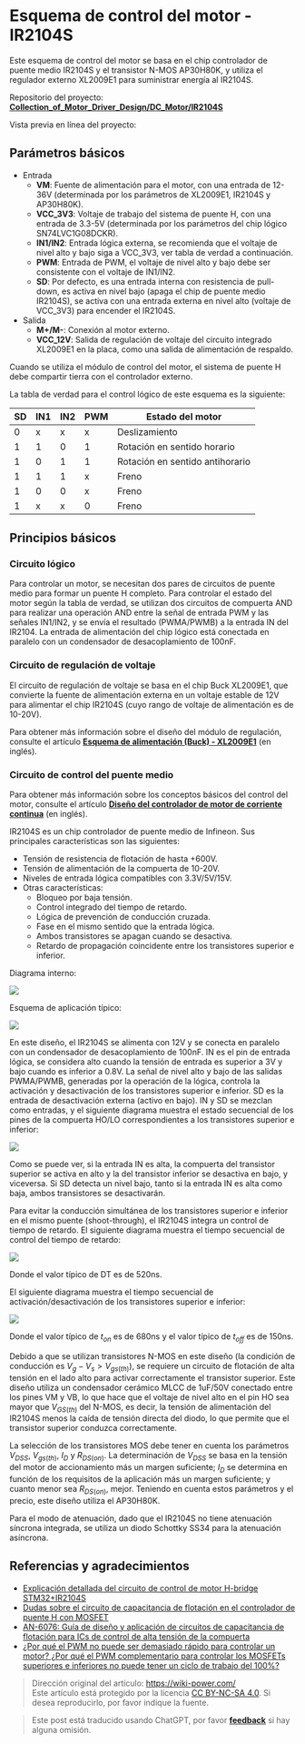 # Esquema de control del motor - IR2104S

Este esquema de control del motor se basa en el chip controlador de puente medio IR2104S y el transistor N-MOS AP30H80K, y utiliza el regulador externo XL2009E1 para suministrar energía al IR2104S.

Repositorio del proyecto: [**Collection_of_Motor_Driver_Design/DC_Motor/IR2104S**](https://github.com/linyuxuanlin/Collection_of_Motor_Driver_Design/tree/main/DC_Motor/IR2104S)

Vista previa en línea del proyecto:

<div class="altium-iframe-viewer">
  <div
    class="altium-ecad-viewer"
    data-project-src="https://github.com/linyuxuanlin/Collection_of_Motor_Driver_Design/raw/main/DC_Motor/IR2104S/IR2104S.zip"
  ></div>
</div>

## Parámetros básicos

- Entrada
  - **VM**: Fuente de alimentación para el motor, con una entrada de 12-36V (determinada por los parámetros de XL2009E1, IR2104S y AP30H80K).
  - **VCC_3V3**: Voltaje de trabajo del sistema de puente H, con una entrada de 3.3-5V (determinada por los parámetros del chip lógico SN74LVC1G08DCKR).
  - **IN1/IN2**: Entrada lógica externa, se recomienda que el voltaje de nivel alto y bajo siga a VCC_3V3, ver tabla de verdad a continuación.
  - **PWM**: Entrada de PWM, el voltaje de nivel alto y bajo debe ser consistente con el voltaje de IN1/IN2.
  - **SD**: Por defecto, es una entrada interna con resistencia de pull-down, es activa en nivel bajo (apaga el chip de puente medio IR2104S), se activa con una entrada externa en nivel alto (voltaje de VCC_3V3) para encender el IR2104S.
- Salida
  - **M+/M-**: Conexión al motor externo.
  - **VCC_12V**: Salida de regulación de voltaje del circuito integrado XL2009E1 en la placa, como una salida de alimentación de respaldo.

Cuando se utiliza el módulo de control del motor, el sistema de puente H debe compartir tierra con el controlador externo.

La tabla de verdad para el control lógico de este esquema es la siguiente:

| SD  | IN1 | IN2 | PWM | Estado del motor                |
| --- | --- | --- | --- | ------------------------------- |
| 0   | x   | x   | x   | Deslizamiento                   |
| 1   | 1   | 0   | 1   | Rotación en sentido horario     |
| 1   | 0   | 1   | 1   | Rotación en sentido antihorario |
| 1   | 1   | 1   | x   | Freno                           |
| 1   | 0   | 0   | x   | Freno                           |
| 1   | x   | x   | 0   | Freno                           |

## Principios básicos

### Circuito lógico

Para controlar un motor, se necesitan dos pares de circuitos de puente medio para formar un puente H completo. Para controlar el estado del motor según la tabla de verdad, se utilizan dos circuitos de compuerta AND para realizar una operación AND entre la señal de entrada PWM y las señales IN1/IN2, y se envía el resultado (PWMA/PWMB) a la entrada IN del IR2104. La entrada de alimentación del chip lógico está conectada en paralelo con un condensador de desacoplamiento de 100nF.

### Circuito de regulación de voltaje

El circuito de regulación de voltaje se basa en el chip Buck XL2009E1, que convierte la fuente de alimentación externa en un voltaje estable de 12V para alimentar el chip IR2104S (cuyo rango de voltaje de alimentación es de 10-20V).

Para obtener más información sobre el diseño del módulo de regulación, consulte el artículo [**Esquema de alimentación (Buck) - XL2009E1**](https://wiki-power.com/%E7%94%B5%E6%BA%90%E6%96%B9%E6%A1%88%EF%BC%88Buck%EF%BC%89-XL2009E1) (en inglés).

### Circuito de control del puente medio

Para obtener más información sobre los conceptos básicos del control del motor, consulte el artículo [**Diseño del controlador de motor de corriente continua**](https://wiki-power.com/%E7%9B%B4%E6%B5%81%E6%9C%89%E5%88%B7%E7%94%B5%E6%9C%BA%E9%A9%B1%E5%8A%A8%E7%9A%84%E8%AE%BE%E8%AE%A1) (en inglés).

IR2104S es un chip controlador de puente medio de Infineon. Sus principales características son las siguientes:

- Tensión de resistencia de flotación de hasta +600V.
- Tensión de alimentación de la compuerta de 10-20V.
- Niveles de entrada lógica compatibles con 3.3V/5V/15V.
- Otras características:
  - Bloqueo por baja tensión.
  - Control integrado del tiempo de retardo.
  - Lógica de prevención de conducción cruzada.
  - Fase en el mismo sentido que la entrada lógica.
  - Ambos transistores se apagan cuando se desactiva.
  - Retardo de propagación coincidente entre los transistores superior e inferior.

Diagrama interno:

![](https://media.wiki-power.com/img/20220407155726.png)

Esquema de aplicación típico:

![](https://media.wiki-power.com/img/20220407155457.png)

En este diseño, el IR2104S se alimenta con 12V y se conecta en paralelo con un condensador de desacoplamiento de 100nF. IN es el pin de entrada lógica, se considera alto cuando la tensión de entrada es superior a 3V y bajo cuando es inferior a 0.8V. La señal de nivel alto y bajo de las salidas PWMA/PWMB, generadas por la operación de la lógica, controla la activación y desactivación de los transistores superior e inferior. SD es la entrada de desactivación externa (activo en bajo). IN y SD se mezclan como entradas, y el siguiente diagrama muestra el estado secuencial de los pines de la compuerta HO/LO correspondientes a los transistores superior e inferior:

![](https://media.wiki-power.com/img/20220407153203.png)

Como se puede ver, si la entrada IN es alta, la compuerta del transistor superior se activa en alto y la del transistor inferior se desactiva en bajo, y viceversa. Si SD detecta un nivel bajo, tanto si la entrada IN es alta como baja, ambos transistores se desactivarán.

Para evitar la conducción simultánea de los transistores superior e inferior en el mismo puente (shoot-through), el IR2104S integra un control de tiempo de retardo. El siguiente diagrama muestra el tiempo secuencial de control del tiempo de retardo:

![](https://media.wiki-power.com/img/20220407153300.png)

Donde el valor típico de DT es de 520ns.

El siguiente diagrama muestra el tiempo secuencial de activación/desactivación de los transistores superior e inferior:

![](https://media.wiki-power.com/img/20220407153941.png)

Donde el valor típico de $t_{on}$ es de 680ns y el valor típico de $t_{off}$ es de 150ns.

Debido a que se utilizan transistores N-MOS en este diseño (la condición de conducción es $V_g-V_s>V_{gs(th)}$), se requiere un circuito de flotación de alta tensión en el lado alto para activar correctamente el transistor superior. Este diseño utiliza un condensador cerámico MLCC de 1uF/50V conectado entre los pines VM y VB, lo que hace que el voltaje de nivel alto en el pin HO sea mayor que $V_{GS(th)}$ del N-MOS, es decir, la tensión de alimentación del IR2104S menos la caída de tensión directa del diodo, lo que permite que el transistor superior conduzca correctamente.

La selección de los transistores MOS debe tener en cuenta los parámetros $V_{DSS}$, $V_{gs(th)}$, $I_D$ y $R_{DS(on)}$. La determinación de $V_{DSS}$ se basa en la tensión del motor de accionamiento más un margen suficiente; $I_D$ se determina en función de los requisitos de la aplicación más un margen suficiente; y cuanto menor sea $R_{DS(on)}$, mejor. Teniendo en cuenta estos parámetros y el precio, este diseño utiliza el AP30H80K.

Para el modo de atenuación, dado que el IR2104S no tiene atenuación síncrona integrada, se utiliza un diodo Schottky SS34 para la atenuación asíncrona.

## Referencias y agradecimientos

- [Explicación detallada del circuito de control de motor H-bridge STM32+IR2104S](https://blog.csdn.net/qq_39400113/article/details/108909800)
- [Dudas sobre el circuito de capacitancia de flotación en el controlador de puente H con MOSFET](https://www.amobbs.com/thread-5716927-1-1.html)
- [AN-6076: Guía de diseño y aplicación de circuitos de capacitancia de flotación para ICs de control de alta tensión de la compuerta](http://file.elecfans.com/web1/M00/0E/2C/pIYBAFocSwiAd48MAA0ls-d5YeY046.pdf)
- [¿Por qué el PWM no puede ser demasiado rápido para controlar un motor? ¿Por qué el PWM complementario para controlar los MOSFETs superiores e inferiores no puede tener un ciclo de trabajo del 100%?](https://blog.csdn.net/weixin_39883129/article/details/111642277)

> Dirección original del artículo: <https://wiki-power.com/>  
> Este artículo está protegido por la licencia [CC BY-NC-SA 4.0](https://creativecommons.org/licenses/by/4.0/deed.zh). Si desea reproducirlo, por favor indique la fuente.

> Este post está traducido usando ChatGPT, por favor [**feedback**](https://github.com/linyuxuanlin/Wiki_MkDocs/issues/new) si hay alguna omisión.
